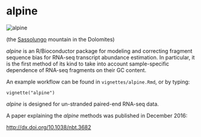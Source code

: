 # alpine

![alpine](http://mikelove.nfshost.com/img/alpine.jpg)

(the [Sassolungo](https://en.wikipedia.org/wiki/Langkofel) mountain in the Dolomites)

*alpine* is an R/Bioconductor package for modeling and correcting fragment
sequence bias for RNA-seq transcript abundance estimation. In
particular, it is the first method of its kind to take into account
sample-specific dependence of RNA-seq fragments on their GC content.

An example workflow can be found in `vignettes/alpine.Rmd`, or by typing:

```{r}
vignette("alpine")
```

*alpine* is designed for un-stranded paired-end RNA-seq data.

A paper explaining the *alpine* methods was published in December 2016:

<http://dx.doi.org/10.1038/nbt.3682>
